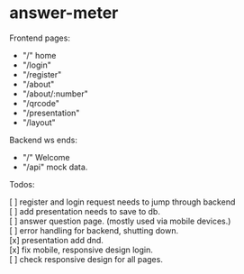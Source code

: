 # answer-meter

Frontend pages:

- "/" home
- "/login"
- "/register"
- "/about"
- "/about/:number"
- "/qrcode"
- "/presentation"
- "/layout"

Backend ws ends:

- "/" Welcome
- "/api" mock data.

Todos:

[ ] register and login request needs to jump through backend
<br>
[ ] add presentation needs to save to db.
<br>
[ ] answer question page. (mostly used via mobile devices.)
<br>
[ ] error handling for backend, shutting down.
<br>
[x] presentation add dnd.
<br>
[x] fix mobile, responsive design login.
<br>
[ ] check responsive design for all pages.
<br>
